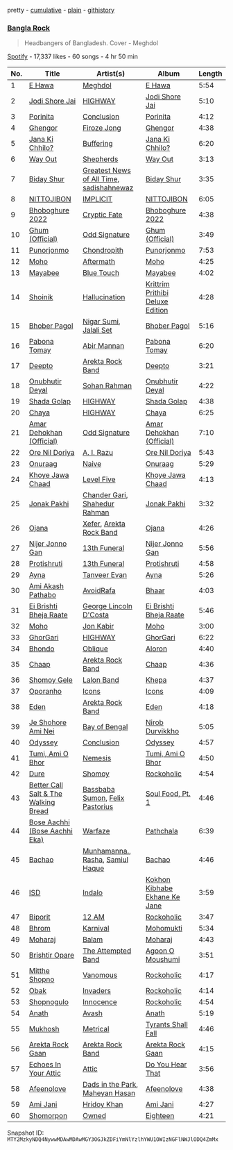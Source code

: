 pretty - [cumulative](/playlists/cumulative/37i9dQZF1DX3MUQrfTBXMY.md) - [plain](/playlists/plain/37i9dQZF1DX3MUQrfTBXMY) - [githistory](https://github.githistory.xyz/mackorone/spotify-playlist-archive/blob/main/playlists/plain/37i9dQZF1DX3MUQrfTBXMY)

### [Bangla Rock](https://open.spotify.com/playlist/37i9dQZF1DX3MUQrfTBXMY)

> Headbangers of Bangladesh\. Cover \- Meghdol

[Spotify](https://open.spotify.com/user/spotify) - 17,337 likes - 60 songs - 4 hr 50 min

| No. | Title | Artist(s) | Album | Length |
|---|---|---|---|---|
| 1 | [E Hawa](https://open.spotify.com/track/5VIyjOoXddMARgRTtKVqXc) | [Meghdol](https://open.spotify.com/artist/0WBg7b6KiPmfh7lI5vbFKC) | [E Hawa](https://open.spotify.com/album/1jqS7KAgEGIgcxViPCxnoM) | 5:54 |
| 2 | [Jodi Shore Jai](https://open.spotify.com/track/244345tnOzfb6ZpAKJGyhZ) | [HIGHWAY](https://open.spotify.com/artist/62mZpB59RHyxLGNesP78Vg) | [Jodi Shore Jai](https://open.spotify.com/album/43eAfyzOJOCbNGjQdw5OfC) | 5:10 |
| 3 | [Porinita](https://open.spotify.com/track/5fQBQdZwNcW1FKTuCXQWjU) | [Conclusion](https://open.spotify.com/artist/5SVgbg1080uyYMNC7rBoIp) | [Porinita](https://open.spotify.com/album/27MXNp9QGpVfaH06YTM7mJ) | 4:12 |
| 4 | [Ghengor](https://open.spotify.com/track/5mWXeYj5hkBlqht6vGnC9G) | [Firoze Jong](https://open.spotify.com/artist/3CmrTjyQr0mLwtJO0uIrUq) | [Ghengor](https://open.spotify.com/album/5zOCHvv9c80QMBIVwFCnb5) | 4:38 |
| 5 | [Jana Ki Chhilo?](https://open.spotify.com/track/7BFOxqjMLxKGXOn8VB7VQG) | [Buffering](https://open.spotify.com/artist/1W4HbIZa9wnuJLYxVIrBnH) | [Jana Ki Chhilo?](https://open.spotify.com/album/0J8risMmNAx4OOAqRUQlCh) | 6:20 |
| 6 | [Way Out](https://open.spotify.com/track/5fSpAecOc745zR9aPZr0Ls) | [Shepherds](https://open.spotify.com/artist/2jU7XZcRaztSc7jEs7F7ex) | [Way Out](https://open.spotify.com/album/7xfi75F5Ph8WSykPk6hGNR) | 3:13 |
| 7 | [Biday Shur](https://open.spotify.com/track/23Mz2CJBQBqfeen2wtqQCm) | [Greatest News of All Time](https://open.spotify.com/artist/0WE323uSiupYVvsNjH2BTS), [sadishahnewaz](https://open.spotify.com/artist/3F6p3o5g8lVjxlyo6NKqus) | [Biday Shur](https://open.spotify.com/album/08dDfGxp6qZzyAMTnHA18I) | 3:35 |
| 8 | [NITTOJIBON](https://open.spotify.com/track/3GEdr4Fl6rmniWZwqqsKBH) | [IMPLICIT](https://open.spotify.com/artist/6yvVDi2Uw3tVYOkhXiI9Gk) | [NITTOJIBON](https://open.spotify.com/album/4Tkpkg64IlY4vljFqPHua7) | 6:05 |
| 9 | [Bhoboghure 2022](https://open.spotify.com/track/61g0LfYhsMLvrz6DXlLIek) | [Cryptic Fate](https://open.spotify.com/artist/7tJID3D9UVKLpJSleVaM0b) | [Bhoboghure 2022](https://open.spotify.com/album/0u8JsU2k3GaMyJwsFQHUds) | 4:38 |
| 10 | [Ghum \(Official\)](https://open.spotify.com/track/18xxOCfmxqBD5YgTFpzp5d) | [Odd Signature](https://open.spotify.com/artist/4j8byCgeZUKS1oeXdwD1GC) | [Ghum \(Official\)](https://open.spotify.com/album/5NXiZMrsbAyswRpt369KJm) | 3:49 |
| 11 | [Punorjonmo](https://open.spotify.com/track/25Hmu4UVzgiiv298sHjERP) | [Chondropith](https://open.spotify.com/artist/25E9e3odwVN7nGzUuMRKW9) | [Punorjonmo](https://open.spotify.com/album/0mIPFSHREKf2yXhgXPrImn) | 7:53 |
| 12 | [Moho](https://open.spotify.com/track/6Y2lrjXwW8YcCU5H4xMFBs) | [Aftermath](https://open.spotify.com/artist/79iOqoOkavfzftyQjx21qp) | [Moho](https://open.spotify.com/album/39HxuHhewQJHpv2EOSYA8K) | 4:25 |
| 13 | [Mayabee](https://open.spotify.com/track/0sNM2ixLSvQyt1UvIyzej5) | [Blue Touch](https://open.spotify.com/artist/0aL6Av2TQ6oCEi6ctrectc) | [Mayabee](https://open.spotify.com/album/5jK5GGn8Z76n8PZRTclzoH) | 4:02 |
| 14 | [Shoinik](https://open.spotify.com/track/0bFIj6j8BGoGr4F7lMxpbz) | [Hallucination](https://open.spotify.com/artist/19KFB4cmXVPZKalVqcmYwc) | [Krittrim Prithibi Deluxe Edition](https://open.spotify.com/album/5M6AUAozRRgCbtISw3gRCI) | 4:28 |
| 15 | [Bhober Pagol](https://open.spotify.com/track/4El1blqsazEurG6gpvyUtF) | [Nigar Sumi](https://open.spotify.com/artist/5v4ceNWjpPcck7V5tPbOn1), [Jalali Set](https://open.spotify.com/artist/1DUbMaHb0Qi0LutuodIxnN) | [Bhober Pagol](https://open.spotify.com/album/7k16lPrTnyK6Vj5I1lZghn) | 5:16 |
| 16 | [Pabona Tomay](https://open.spotify.com/track/3gLaGj5WlACwyjsFxjFDyL) | [Abir Mannan](https://open.spotify.com/artist/75tnGqluDnpfDILALcANFf) | [Pabona Tomay](https://open.spotify.com/album/4wIinxsyNNAWjXz1wMUilZ) | 6:20 |
| 17 | [Deepto](https://open.spotify.com/track/4Ese1NYGFeQV1hi3ssqyB1) | [Arekta Rock Band](https://open.spotify.com/artist/5c7JjKTazKNQubk2GjgbJT) | [Deepto](https://open.spotify.com/album/57QYgRXlMEqMXF5dDO6jvz) | 3:21 |
| 18 | [Onubhutir Deyal](https://open.spotify.com/track/1gqFd1MsRXMVX1CZ8mmEA0) | [Sohan Rahman](https://open.spotify.com/artist/0PT4CxgGdroBgFaq4QvakT) | [Onubhutir Deyal](https://open.spotify.com/album/6bBTDJqUV6MHIjYNMbNCy6) | 4:22 |
| 19 | [Shada Golap](https://open.spotify.com/track/056R8hTzXwi1GNzORWm9Rz) | [HIGHWAY](https://open.spotify.com/artist/62mZpB59RHyxLGNesP78Vg) | [Shada Golap](https://open.spotify.com/album/6uZ4fMxLBklu5QyQRYmq9G) | 4:38 |
| 20 | [Chaya](https://open.spotify.com/track/6YdezeXuIAkGaLRgbC08Ny) | [HIGHWAY](https://open.spotify.com/artist/62mZpB59RHyxLGNesP78Vg) | [Chaya](https://open.spotify.com/album/5DHclWpAoKJglHp93WrQ2F) | 6:25 |
| 21 | [Amar Dehokhan \(Official\)](https://open.spotify.com/track/78EbJAZcUdahv84ZF2FyS1) | [Odd Signature](https://open.spotify.com/artist/4j8byCgeZUKS1oeXdwD1GC) | [Amar Dehokhan \(Official\)](https://open.spotify.com/album/0hvuNELjDIOjZvzooplf4C) | 7:10 |
| 22 | [Ore Nil Doriya](https://open.spotify.com/track/633EJpBKhPns6Z6Tp4K9a7) | [A\. I\. Razu](https://open.spotify.com/artist/67ShnJ9ENhvPwmWymi4zYB) | [Ore Nil Doriya](https://open.spotify.com/album/1BHqOSF6p6Qzn70vOkNtsv) | 5:43 |
| 23 | [Onuraag](https://open.spotify.com/track/75H72N8knxyDjaKmSWIKGo) | [Naive](https://open.spotify.com/artist/15akENis2TaJHxXw8cwzXw) | [Onuraag](https://open.spotify.com/album/71CWDjKVJcvSTqQhGJdOzK) | 5:29 |
| 24 | [Khoye Jawa Chaad](https://open.spotify.com/track/7drgfsb1o3LPQQc5tHZW8O) | [Level Five](https://open.spotify.com/artist/0wf0kncEWHLMGqYqXgZql8) | [Khoye Jawa Chaad](https://open.spotify.com/album/0FwGhAmAhssWTEzv9P0VYX) | 4:13 |
| 25 | [Jonak Pakhi](https://open.spotify.com/track/0dJShg9yaI1XgwZikfzBXQ) | [Chander Gari](https://open.spotify.com/artist/3x6rvgjqBoYI2RhFQJ3KNR), [Shahedur Rahman](https://open.spotify.com/artist/6gTOIkm9o7TcjatXNGE3ZM) | [Jonak Pakhi](https://open.spotify.com/album/1ZXagWb8MPCHkLBCKZk0gr) | 3:32 |
| 26 | [Ojana](https://open.spotify.com/track/7GWkTRW0nOEmBWPoKAXF6S) | [Xefer](https://open.spotify.com/artist/2S5txX8JNvdebvGU6LZbf9), [Arekta Rock Band](https://open.spotify.com/artist/5c7JjKTazKNQubk2GjgbJT) | [Ojana](https://open.spotify.com/album/6EynXPTwNDlZyf5HcoVqx6) | 4:26 |
| 27 | [Nijer Jonno Gan](https://open.spotify.com/track/2fEMTumzVh5H1ozQwkBDyu) | [13th Funeral](https://open.spotify.com/artist/6r4kTQoYjObienwuKU4PBT) | [Nijer Jonno Gan](https://open.spotify.com/album/78jmJKiaCKhaUvpOxqYXgx) | 5:56 |
| 28 | [Protishruti](https://open.spotify.com/track/4LFXQy7NN0KdraTRs2WZj9) | [13th Funeral](https://open.spotify.com/artist/6r4kTQoYjObienwuKU4PBT) | [Protishruti](https://open.spotify.com/album/2jGoGgLlFQKTpuEnxCXSDq) | 4:58 |
| 29 | [Ayna](https://open.spotify.com/track/6rDBaxKg0Ech5Y2bglqEus) | [Tanveer Evan](https://open.spotify.com/artist/4OUraoZcwg1SsMHFjuaajw) | [Ayna](https://open.spotify.com/album/5OgRzOvGkYweEgJO5OcJLK) | 5:26 |
| 30 | [Ami Akash Pathabo](https://open.spotify.com/track/62NkP9pkOw6y2B25pokMMQ) | [AvoidRafa](https://open.spotify.com/artist/0j4Xv6B3jAu40gzdooipIB) | [Bhaar](https://open.spotify.com/album/7ePeM5FJpq4pkpnDFFP3Q8) | 4:03 |
| 31 | [Ei Brishti Bheja Raate](https://open.spotify.com/track/6wYFG41ZlYQ9LZoO134Ywl) | [George Lincoln D'Costa](https://open.spotify.com/artist/20DQNJ7sBu2VqMnuDYXFOp) | [Ei Brishti Bheja Raate](https://open.spotify.com/album/5udSAW80w1dapro72dnnFX) | 5:46 |
| 32 | [Moho](https://open.spotify.com/track/7uSd8eNikOIqWjZk4ZxvK4) | [Jon Kabir](https://open.spotify.com/artist/41uDjhwAdkq4SYpMswPEtG) | [Moho](https://open.spotify.com/album/6buC5HKigeEIyAFhaABwuZ) | 3:00 |
| 33 | [GhorGari](https://open.spotify.com/track/5wJLi8d6bJjPsIBZkkU3fI) | [HIGHWAY](https://open.spotify.com/artist/62mZpB59RHyxLGNesP78Vg) | [GhorGari](https://open.spotify.com/album/3J4wRMRFiIk2b3d9iYHnL9) | 6:22 |
| 34 | [Bhondo](https://open.spotify.com/track/07qgJazJQyknsbmuJZDL6N) | [Oblique](https://open.spotify.com/artist/4UZiqcfIggY32IYR1j13fz) | [Aloron](https://open.spotify.com/album/3B7o0RIBaO8xsXFuEGOUzr) | 4:40 |
| 35 | [Chaap](https://open.spotify.com/track/5yZh1R7FxddR7E2WsVALg8) | [Arekta Rock Band](https://open.spotify.com/artist/5c7JjKTazKNQubk2GjgbJT) | [Chaap](https://open.spotify.com/album/0vRBUL0pp2UW4b5bC5Zj6g) | 4:36 |
| 36 | [Shomoy Gele](https://open.spotify.com/track/2xP8WYl7ERfcJmOL0i7lL9) | [Lalon Band](https://open.spotify.com/artist/2sEoW2m80iIVDpHIlgfkPw) | [Khepa](https://open.spotify.com/album/6iBQKsbl0ouZbbpaZha8MS) | 4:37 |
| 37 | [Oporanho](https://open.spotify.com/track/5pvcKpHBdbhIUuE3JDvfQE) | [Icons](https://open.spotify.com/artist/5dSpt5bMnQoSC0n16fpQUD) | [Icons](https://open.spotify.com/album/0KZiBnskH17AUkKhELLfve) | 4:09 |
| 38 | [Eden](https://open.spotify.com/track/53NYK7ZRLBErAMdJNBJEoo) | [Arekta Rock Band](https://open.spotify.com/artist/5c7JjKTazKNQubk2GjgbJT) | [Eden](https://open.spotify.com/album/5LtAT3Wo7DQ8dDCiR0bN1T) | 4:18 |
| 39 | [Je Shohore Ami Nei](https://open.spotify.com/track/1DI1uHLG1yesDqaucsLKLH) | [Bay of Bengal](https://open.spotify.com/artist/6dXgxvd22ojzmwry1cXSP6) | [Nirob Durvikkho](https://open.spotify.com/album/6CqQxAKa6d8ibYyiGGSZZc) | 5:05 |
| 40 | [Odyssey](https://open.spotify.com/track/4D7uYtaf2tUMJQU764Tuqs) | [Conclusion](https://open.spotify.com/artist/5SVgbg1080uyYMNC7rBoIp) | [Odyssey](https://open.spotify.com/album/1E86gHTDuuyIqUxbtGwefu) | 4:57 |
| 41 | [Tumi, Ami O Bhor](https://open.spotify.com/track/12KuRGdlIUoPOYUmMqFiPa) | [Nemesis](https://open.spotify.com/artist/694bRUlAdfIh4BpiMWI3FF) | [Tumi, Ami O Bhor](https://open.spotify.com/album/0nGeQAJDGQnl3pYUUPEwCy) | 4:50 |
| 42 | [Dure](https://open.spotify.com/track/0ro2uqekG3BWXDUpeBjJ5Q) | [Shomoy](https://open.spotify.com/artist/7IdZt8q8bmTYQOCYad1BYk) | [Rockoholic](https://open.spotify.com/album/2DLL4wKniDTPu17TPVKvpA) | 4:54 |
| 43 | [Better Call Salt & The Walking Bread](https://open.spotify.com/track/0S88D4HoXcUhx0KU8OOXDv) | [Bassbaba Sumon](https://open.spotify.com/artist/0dWXQH3oFfiWhCLcXCwKh0), [Felix Pastorius](https://open.spotify.com/artist/0pVMIumaNFtp1mCC7yJ8XM) | [Soul Food, Pt\. 1](https://open.spotify.com/album/0IiyxBvkuwv2xHaYZ4S0zD) | 4:46 |
| 44 | [Bose Aachhi \(Bose Aachhi Eka\)](https://open.spotify.com/track/4PIrHcNo9aVhKrlk9hPOLG) | [Warfaze](https://open.spotify.com/artist/06eRdiCBgFUhiuFjei0eH2) | [Pathchala](https://open.spotify.com/album/4cyc9rSyklY4JtbwAjVsnc) | 6:39 |
| 45 | [Bachao](https://open.spotify.com/track/0ma2ngaL9dwqlNUKEe84FN) | [Munhamanna.](https://open.spotify.com/artist/48vUe0vzNlHzJz6dfdqtqX), [Rasha](https://open.spotify.com/artist/6grYfB8l8WZo0NOtdcWWls), [Samiul Haque](https://open.spotify.com/artist/7tstbXKlLF8TKs23HYyAhL) | [Bachao](https://open.spotify.com/album/44HcKaBI2tWqsSEmIK9WLJ) | 4:46 |
| 46 | [ISD](https://open.spotify.com/track/5NHklX2aJag4YCJndtjjci) | [Indalo](https://open.spotify.com/artist/37LGjqM0je1KNrLRD3MZ47) | [Kokhon Kibhabe Ekhane Ke Jane](https://open.spotify.com/album/7atnOE38HHe2eIHud4VvHP) | 3:59 |
| 47 | [Biporit](https://open.spotify.com/track/3PvHtgctQj93os8wwyt4ZE) | [12 AM](https://open.spotify.com/artist/0iSj43HCLPRUKnJjVIfgXT) | [Rockoholic](https://open.spotify.com/album/2DLL4wKniDTPu17TPVKvpA) | 3:47 |
| 48 | [Bhrom](https://open.spotify.com/track/20tqANKua7Erq6u3yfT8tj) | [Karnival](https://open.spotify.com/artist/6xArchxfpOsC8rvclgSeAl) | [Mohomukti](https://open.spotify.com/album/2QjYtadVjnPoQkZVLqkzqv) | 5:34 |
| 49 | [Moharaj](https://open.spotify.com/track/0iAkSPCliJozniBFIq5qZO) | [Balam](https://open.spotify.com/artist/5io6IfbYy6t9IBtzYdOwN9) | [Moharaj](https://open.spotify.com/album/10qQWkkrX3Fr3No7t6fFlf) | 4:43 |
| 50 | [Brishtir Opare](https://open.spotify.com/track/5rGFMRxRt68bguL3gxSnZC) | [The Attempted Band](https://open.spotify.com/artist/1yCW8tZOgAjAHBJYt5COWt) | [Agoon O Moushumi](https://open.spotify.com/album/5KPR9AgO2hMyEfGYWPbrao) | 3:51 |
| 51 | [Mitthe Shopno](https://open.spotify.com/track/5sTph7Ktij6uPkWgVdTTPL) | [Vanomous](https://open.spotify.com/artist/6837JIyq53JF6Je9Tvbov9) | [Rockoholic](https://open.spotify.com/album/2DLL4wKniDTPu17TPVKvpA) | 4:17 |
| 52 | [Obak](https://open.spotify.com/track/5qZE8vsRIm5zeMGqcs4cp1) | [Invaders](https://open.spotify.com/artist/072YOPgJBQASwnyXY6tlP6) | [Rockoholic](https://open.spotify.com/album/2DLL4wKniDTPu17TPVKvpA) | 4:14 |
| 53 | [Shopnogulo](https://open.spotify.com/track/28epCqVjn1uzhyCt2p61hC) | [Innocence](https://open.spotify.com/artist/2J02fpL3ODGoXlL5Vqe0I8) | [Rockoholic](https://open.spotify.com/album/2DLL4wKniDTPu17TPVKvpA) | 4:54 |
| 54 | [Anath](https://open.spotify.com/track/0DCWyFL9SxBjSfLMhj8471) | [Avash](https://open.spotify.com/artist/1yg6sCbwRCFjo545X0qLgd) | [Anath](https://open.spotify.com/album/42V5qp9Z9SSpws2sZftzw5) | 5:19 |
| 55 | [Mukhosh](https://open.spotify.com/track/6u8CfesPUWnqxjfc0esJD1) | [Metrical](https://open.spotify.com/artist/54lOFoInj94V3iGe7WUAPH) | [Tyrants Shall Fall](https://open.spotify.com/album/7hOKWShq8KfBKjmgIcOddo) | 4:46 |
| 56 | [Arekta Rock Gaan](https://open.spotify.com/track/7A2OoUIXKuduRO8EAGGc0N) | [Arekta Rock Band](https://open.spotify.com/artist/5c7JjKTazKNQubk2GjgbJT) | [Arekta Rock Gaan](https://open.spotify.com/album/47FRQGxDUVoADb2YBDa9HH) | 4:15 |
| 57 | [Echoes In Your Attic](https://open.spotify.com/track/5MdTyrp08UChjCXljsAoyD) | [Attic](https://open.spotify.com/artist/26SilPnubTJT5ibuYYSOQo) | [Do You Hear That](https://open.spotify.com/album/5UeXeE6sslWZYngyXdwiR8) | 3:56 |
| 58 | [Afeenolove](https://open.spotify.com/track/1sEiRFJK1sLJ3uEFEn3InM) | [Dads in the Park](https://open.spotify.com/artist/42BhmF97Bi9ZiSayKezneF), [Maheyan Hasan](https://open.spotify.com/artist/0lYakx3tQmYFIATIdEev6d) | [Afeenolove](https://open.spotify.com/album/5Q2dPziCMMwlJFX62z371h) | 4:38 |
| 59 | [Ami Jani](https://open.spotify.com/track/7lfBr1RFBpfA9yDRGWceBs) | [Hridoy Khan](https://open.spotify.com/artist/4L8j8SN9LKAcKYq8oy4f5j) | [Ami Jani](https://open.spotify.com/album/0kxT6PQAmjW75S9bcO3tK1) | 4:27 |
| 60 | [Shomorpon](https://open.spotify.com/track/3Rzqc31gdXt3CnlMSuDoXj) | [Owned](https://open.spotify.com/artist/2khsQvqlAuVDTR4f6vFVrU) | [Eighteen](https://open.spotify.com/album/0Dx2OWUZzYn8QXF1rCtjhT) | 4:21 |

Snapshot ID: `MTY2MzkyNDQ4NywwMDAwMDAwMGY3OGJkZDFiYmNlYzlhYWU1OWIzNGFlNWJlODQ4ZmMx`
